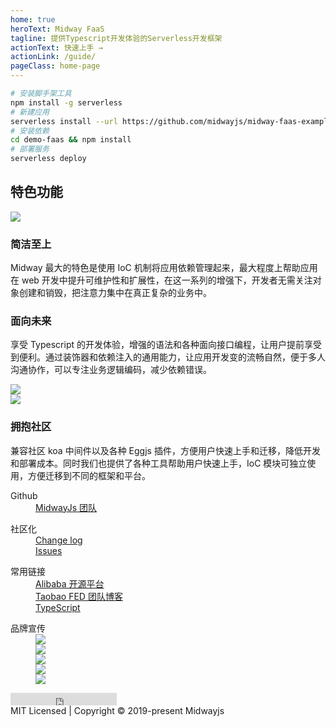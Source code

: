 ```yaml
---
home: true
heroText: Midway FaaS
tagline: 提供Typescript开发体验的Serverless开发框架
actionText: 快速上手 →
actionLink: /guide/
pageClass: home-page
---
```


```bash
# 安装脚手架工具
npm install -g serverless
# 新建应用
serverless install --url https://github.com/midwayjs/midway-faas-examples/tree/master/demo-faas
# 安装依赖
cd demo-faas && npm install
# 部署服务
serverless deploy
```

<div class="center-container">
  <div class="feats">
    <h2>特色功能</h2>
    <div class="item">
      <div class="col img">
        <img src="https://img.alicdn.com/tfs/TB1ZHxmbkvoK1RjSZPfXXXPKFXa-1281-714.png" />
      </div>
      <div class="col">
        <h3>简洁至上</h3>
        <p>Midway 最大的特色是使用 IoC 机制将应用依赖管理起来，最大程度上帮助应用在 web 开发中提升可维护性和扩展性，在这一系列的增强下，开发者无需关注对象创建和销毁，把注意力集中在真正复杂的业务中。</p>
      </div>
    </div>
    <div class="item">
      <div class="col">
        <h3>面向未来</h3>
        <p>享受 Typescript 的开发体验，增强的语法和各种面向接口编程，让用户提前享受到便利。通过装饰器和依赖注入的通用能力，让应用开发变的流畅自然，便于多人沟通协作，可以专注业务逻辑编码，减少依赖错误。</p>
      </div>
      <div class="col img">
        <img src="https://img.alicdn.com/tfs/TB1iwVvbgHqK1RjSZJnXXbNLpXa-1263-998.png" />
      </div>
    </div>
    <div class="item">
      <div class="col img">
        <img src="https://img.alicdn.com/tfs/TB10xVzbkzoK1RjSZFlXXai4VXa-1373-984.png" />
      </div>
      <div class="col">
        <h3>拥抱社区</h3>
        <p>兼容社区 koa 中间件以及各种 Eggjs 插件，方便用户快速上手和迁移，降低开发和部署成本。同时我们也提供了各种工具帮助用户快速上手，IoC 模块可独立使用，方便迁移到不同的框架和平台。</p>
      </div>
    </div>
  </div>
</div>

<div class="m-footer">
    <div class="center-container">
      <div class="col">
        <dl>
          <dt>Github</dt>
          <dd><a href="https://github.com/midwayjs" target="_blank">MidwayJs 团队</a></dd>
        </dl>
      </div>
      <div class="col">
        <dl>
          <dt>社区化</dt>
          <dd><a href="https://github.com/midwayjs/midway/releases" target="_blank">Change log</a></dd>
          <dd><a href="https://github.com/midwayjs/midway/issues" target="_blank">Issues</a></dd>
        </dl>
      </div>
      <div class="col">
        <dl>
          <dt>常用链接</dt>
          <dd><a href="http://opensource.alibaba.com/" target="_blank">Alibaba 开源平台</a></dd>
          <dd><a href="http://taobaofed.org/" target="_blank">Taobao FED 团队博客</a></dd>
          <dd><a href="http://www.typescriptlang.org/" target="_blank">TypeScript</a></dd>
        </dl>
      </div>
      <div class="col right">
        <dl>
          <dt>品牌宣传</dt>
          <dd><a href="https://github.com/midwayjs" target="_blank"><img src="https://img.alicdn.com/tfs/TB16bxlbAPoK1RjSZKbXXX1IXXa-60-60.png"></a></dd>
          <dd><a href="https://zhuanlan.zhihu.com/midwayjs" target="_blank"><img src="https://img.alicdn.com/tfs/TB1a.pvbpzqK1RjSZFvXXcB7VXa-60-60.png"></a></dd>
          <dd><a href="https://github.com/midwayjs/pandora" target="_blank"><img src="https://img.alicdn.com/tfs/TB1.v4hbrPpK1RjSZFFXXa5PpXa-60-60.png"></a></dd>
          <dd><a href="https://github.com/midwayjs/midway" target="_blank"><img src="https://img.alicdn.com/tfs/TB1IgdubpzqK1RjSZFCXXbbxVXa-60-60.png"></a></dd>
          <dd><a href="https://github.com/midwayjs/sandbox" target="_blank"><img src="https://img.alicdn.com/tfs/TB1kIXybAvoK1RjSZFwXXciCFXa-60-60.png"></a></dd>
        </dl>
        <iframe src="https://ghbtns.com/github-btn.html?user=midwayjs&repo=midway&type=star&count=true" frameborder="0" scrolling="0" width="170px" height="20px"></iframe>
      </div>
      <div>
      MIT Licensed | Copyright © 2019-present Midwayjs
      </div>
    </div>
</div>
